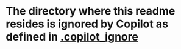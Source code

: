 # The directory where this readme resides is ignored by Copilot as defined in [.copilot_ignore](../.copilot_ignore)
